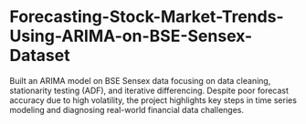 # Forecasting-Stock-Market-Trends-Using-ARIMA-on-BSE-Sensex-Dataset
Built an ARIMA model on BSE Sensex data focusing on data cleaning, stationarity testing (ADF), and iterative differencing. Despite poor forecast accuracy due to high volatility, the project highlights key steps in time series modeling and diagnosing real-world financial data challenges.
